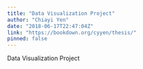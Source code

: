 ```yaml
---
title: "Data Visualization Project"
author: "Chiayi Yen"
date: "2018-06-17T22:47:04Z"
link: "https://bookdown.org/cyyen/thesis/"
pinned: false
---
```


Data Visualization Project
